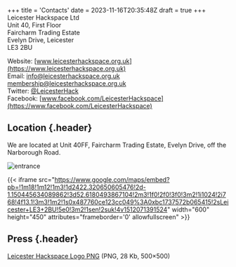 +++
title = 'Contacts'
date = 2023-11-16T20:35:48Z
draft = true
+++
Leicester Hackspace Ltd  
Unit 40, First Floor  
Faircharm Trading Estate  
Evelyn Drive, Leicester  
LE3 2BU  

Website: [www.leicesterhackspace.org.uk](https://www.leicesterhackspace.org.uk)  
Email: [info@leicesterhackspace.org.uk](mailto:info@leicesterhackspace.org.uk) [membership@leicesterhackspace.org.uk](mailto:membership@leicesterhackspace.org.uk)  
Twitter: [@LeicesterHack](https://www.twitter.com/LeicesterHack)  
Facebook: [www.facebook.com/LeicesterHackspace](https://www.facebook.com/LeicesterHackspace)  

## Location {.header}
We are located at Unit 40FF, Faircharm Trading Estate, Evelyn Drive, off the Narborough Road.

![entrance](/img/placeholder.jpg)

{{< iframe src="https://www.google.com/maps/embed?pb=!1m18!1m12!1m3!1d2422.320650605476!2d-1.150445634089862!3d52.6180493867104!2m3!1f0!2f0!3f0!3m2!1i1024!2i768!4f13.1!3m3!1m2!1s0x487760ce123cc049%3A0xbc1737572b065415!2sLeicester+LE3+2BU!5e0!3m2!1sen!2suk!4v1512071391524" width="600" height="450" attributes="frameborder='0' allowfullscreen" >}}

## Press {.header}
[Leicester Hackspace Logo PNG](/img/placeholder.jpg) (PNG, 28 Kb, 500×500)